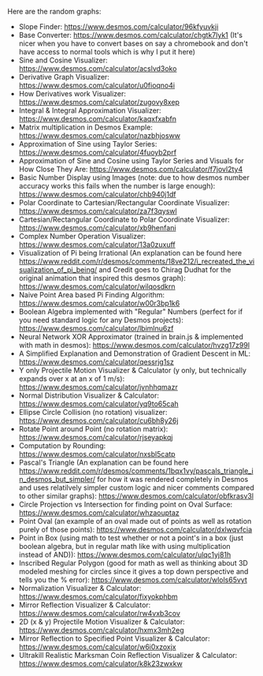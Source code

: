 Here are the random graphs: <br/>
- Slope Finder: https://www.desmos.com/calculator/96kfyuvkji
- Base Converter: https://www.desmos.com/calculator/chgtk7lyk1 (It's nicer when you have to convert bases on say a chromebook and don't have access to normal tools which is why I put it here)
- Sine and Cosine Visualizer: https://www.desmos.com/calculator/acslvd3oko
- Derivative Graph Visualizer: https://www.desmos.com/calculator/u0fioqno4i
- How Derivatives work Visualizer: https://www.desmos.com/calculator/zugovy8xep
- Integral & Integral Approximation Visualizer: https://www.desmos.com/calculator/kaqxfxabfn
- Matrix multiplication in Desmos Example: https://www.desmos.com/calculator/nazbhjosww
- Approximation of Sine using Taylor Series: https://www.desmos.com/calculator/4fuoyb2prf
- Approximation of Sine and Cosine using Taylor Series and Visuals for How Close They Are: https://www.desmos.com/calculator/f7jovl2ty4
- Basic Number Display using Images (note: due to how desmos number accuracy works this fails when the number is large enough): https://www.desmos.com/calculator/chb940j1df
- Polar Coordinate to Cartesian/Rectangular Coordinate Visualizer: https://www.desmos.com/calculator/za7f3qyswl
- Cartesian/Rectangular Coordinate to Polar Coordinate Visualizer: https://www.desmos.com/calculator/xb9henfani
- Complex Number Operation Visualizer: https://www.desmos.com/calculator/13a0zuxuff
- Visualization of Pi being Irrational (An explanation can be found here https://www.reddit.com/r/desmos/comments/18ve212/i_recreated_the_visualization_of_pi_being/ and Credit goes to Chirag Dudhat for the original animation that inspired this desmos graph): https://www.desmos.com/calculator/wilqosdkrn
- Naive Point Area based Pi Finding Algorithm: https://www.desmos.com/calculator/w00r3bp1k6
- Boolean Algebra implemented with "Regular" Numbers (perfect for if you need standard logic for any Desmos projects): https://www.desmos.com/calculator/lbimlnu6zf
- Neural Network XOR Approximator (trained in brain.js & implemented with math in desmos): https://www.desmos.com/calculator/hvzg17z99l
- A Simplified Explanation and Demonstration of Gradient Descent in ML: https://www.desmos.com/calculator/qessrjg1sz
- Y only Projectile Motion Visualizer & Calculator (y only, but technically expands over x at an x of 1 m/s): https://www.desmos.com/calculator/jvnhhqmazr
- Normal Distribution Visualizer & Calculator: https://www.desmos.com/calculator/yq9to65cah
- Ellipse Circle Collision (no rotation) visualizer: https://www.desmos.com/calculator/cu6bh8y26j
- Rotate Point around Point (no rotation matrix): https://www.desmos.com/calculator/rjseyapkqj
- Computation by Rounding: https://www.desmos.com/calculator/nxsbl5catp
- Pascal's Triangle (An explanation can be found here https://www.reddit.com/r/desmos/comments/1bqx1vy/pascals_triangle_in_desmos_but_simpler/ for how it was rendered completely in Desmos and uses relatilvely simpler custom logic and nicer comments compared to other similar graphs): https://www.desmos.com/calculator/obfkrasv3l
- Circle Projection vs Intersection for finding point on Oval Surface: https://www.desmos.com/calculator/whzaouptaz
- Point Oval (an example of an oval made out of points as well as rotation purely of those points): https://www.desmos.com/calculator/dxlwqvfcia
- Point in Box (using math to test whether or not a point's in a box (just boolean algebra, but in regular math like with using multiplication instead of AND)): https://www.desmos.com/calculator/ulqc1yj81h
- Inscribed Regular Polygon (good for math as well as thinking about 3D modeled meshing for circles since it gives a top down perspective and tells you the % error): https://www.desmos.com/calculator/wlols65vyt
- Normalization Visualizer & Calculator: https://www.desmos.com/calculator/fixyokphbm
- Mirror Reflection Visualizer & Calculator: https://www.desmos.com/calculator/rw4vxb3cov
- 2D (x & y) Projectile Motion Visualizer & Calculator: https://www.desmos.com/calculator/hxmx3mh2eg
- Mirror Reflection to Specified Point Visualizer & Calculator: https://www.desmos.com/calculator/w6i0xzoxjx
- Ultrakill Realistic Marksman Coin Reflection Visualizer & Calculator: https://www.desmos.com/calculator/k8k23zwxkw
